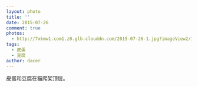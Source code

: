 ```yaml
---
layout: photo
title: ''
date: 2015-07-26
comment: true
photos:
  - http://7xkmw1.com1.z0.glb.clouddn.com/2015-07-26-1.jpg?imageView2/1/w/900/h/600
tags:
  - 皮蛋
  - 豆腐
author: dacer
---
```

皮蛋和豆腐在猫爬架顶层。

